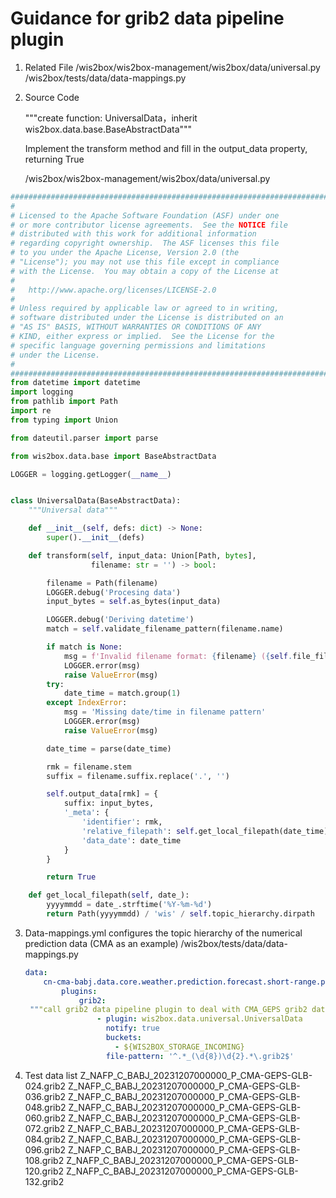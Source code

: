 # Guidance for grib2 data pipeline plugin

1. Related File
   /wis2box/wis2box-management/wis2box/data/universal.py
   /wis2box/tests/data/data-mappings.py

2. Source Code

   """create function: UniversalData，inherit wis2box.data.base.BaseAbstractData"""

   Implement the transform method and fill in the output_data property, returning True

   /wis2box/wis2box-management/wis2box/data/universal.py

```py
###############################################################################
#
# Licensed to the Apache Software Foundation (ASF) under one
# or more contributor license agreements.  See the NOTICE file
# distributed with this work for additional information
# regarding copyright ownership.  The ASF licenses this file
# to you under the Apache License, Version 2.0 (the
# "License"); you may not use this file except in compliance
# with the License.  You may obtain a copy of the License at
#
#   http://www.apache.org/licenses/LICENSE-2.0
#
# Unless required by applicable law or agreed to in writing,
# software distributed under the License is distributed on an
# "AS IS" BASIS, WITHOUT WARRANTIES OR CONDITIONS OF ANY
# KIND, either express or implied.  See the License for the
# specific language governing permissions and limitations
# under the License.
#
###############################################################################
from datetime import datetime
import logging
from pathlib import Path
import re
from typing import Union

from dateutil.parser import parse

from wis2box.data.base import BaseAbstractData

LOGGER = logging.getLogger(__name__)


class UniversalData(BaseAbstractData):
    """Universal data"""

    def __init__(self, defs: dict) -> None:
        super().__init__(defs)

    def transform(self, input_data: Union[Path, bytes],
                  filename: str = '') -> bool:

        filename = Path(filename)
        LOGGER.debug('Procesing data')
        input_bytes = self.as_bytes(input_data)

        LOGGER.debug('Deriving datetime')
        match = self.validate_filename_pattern(filename.name)

        if match is None:
            msg = f'Invalid filename format: {filename} ({self.file_filter})'
            LOGGER.error(msg)
            raise ValueError(msg)
        try:
            date_time = match.group(1)
        except IndexError:
            msg = 'Missing date/time in filename pattern'
            LOGGER.error(msg)
            raise ValueError(msg)

        date_time = parse(date_time)

        rmk = filename.stem
        suffix = filename.suffix.replace('.', '')

        self.output_data[rmk] = {
            suffix: input_bytes,
            '_meta': {
                'identifier': rmk,
                'relative_filepath': self.get_local_filepath(date_time),
                'data_date': date_time
            }
        }

        return True

    def get_local_filepath(self, date_):
        yyyymmdd = date_.strftime('%Y-%m-%d')
        return Path(yyyymmdd) / 'wis' / self.topic_hierarchy.dirpath
```

3. Data-mappings.yml configures the topic hierarchy of the numerical prediction data (CMA as an example)
   /wis2box/tests/data/data-mappings.py

    ```yml
    data: 		
        cn-cma-babj.data.core.weather.prediction.forecast.short-range.probabilistic.global:
            plugins:
                grib2:
     """call grib2 data pipeline plugin to deal with CMA_GEPS grib2 data"""
                    - plugin: wis2box.data.universal.UniversalData
                      notify: true
                      buckets:
                        - ${WIS2BOX_STORAGE_INCOMING}
                      file-pattern: '^.*_(\d{8})\d{2}.*\.grib2$'
    ```

4. Test data list
    Z_NAFP_C_BABJ_20231207000000_P_CMA-GEPS-GLB-024.grib2
    Z_NAFP_C_BABJ_20231207000000_P_CMA-GEPS-GLB-036.grib2
    Z_NAFP_C_BABJ_20231207000000_P_CMA-GEPS-GLB-048.grib2
    Z_NAFP_C_BABJ_20231207000000_P_CMA-GEPS-GLB-060.grib2
    Z_NAFP_C_BABJ_20231207000000_P_CMA-GEPS-GLB-072.grib2
    Z_NAFP_C_BABJ_20231207000000_P_CMA-GEPS-GLB-084.grib2
    Z_NAFP_C_BABJ_20231207000000_P_CMA-GEPS-GLB-096.grib2
    Z_NAFP_C_BABJ_20231207000000_P_CMA-GEPS-GLB-108.grib2
    Z_NAFP_C_BABJ_20231207000000_P_CMA-GEPS-GLB-120.grib2
    Z_NAFP_C_BABJ_20231207000000_P_CMA-GEPS-GLB-132.grib2
